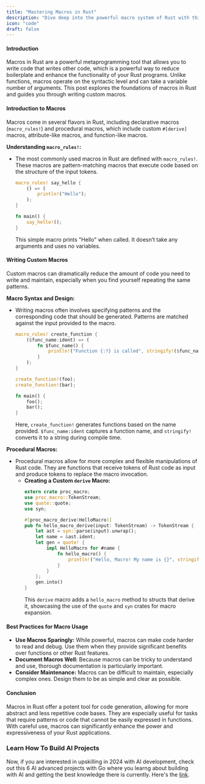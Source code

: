 ```yaml
---
title: "Mastering Macros in Rust"
description: "Dive deep into the powerful macro system of Rust with this comprehensive guide on understanding and creating custom macros. This post provides a detailed exploration of macro syntax, practical examples of custom macros, and best practices for utilizing macros to write more concise and flexible Rust code."
icon: "code"
draft: false
---
```

#### Introduction

Macros in Rust are a powerful metaprogramming tool that allows you to write code that writes other code, which is a powerful way to reduce boilerplate and enhance the functionality of your Rust programs. Unlike functions, macros operate on the syntactic level and can take a variable number of arguments. This post explores the foundations of macros in Rust and guides you through writing custom macros.

#### Introduction to Macros

Macros come in several flavors in Rust, including declarative macros (`macro_rules!`) and procedural macros, which include custom `#[derive]` macros, attribute-like macros, and function-like macros.

**Understanding `macro_rules!`:**
- The most commonly used macros in Rust are defined with `macro_rules!`. These macros are pattern-matching macros that execute code based on the structure of the input tokens.
  ```rust
  macro_rules! say_hello {
      () => (
          println!("Hello");
      );
  }

  fn main() {
      say_hello!();
  }
  ```
  This simple macro prints "Hello" when called. It doesn’t take any arguments and uses no variables.

#### Writing Custom Macros

Custom macros can dramatically reduce the amount of code you need to write and maintain, especially when you find yourself repeating the same patterns.

**Macro Syntax and Design:**
- Writing macros often involves specifying patterns and the corresponding code that should be generated. Patterns are matched against the input provided to the macro.
  ```rust
  macro_rules! create_function {
      ($func_name:ident) => (
          fn $func_name() {
              println!("Function {:?} is called", stringify!($func_name));
          }
      );
  }

  create_function!(foo);
  create_function!(bar);

  fn main() {
      foo();
      bar();
  }
  ```
  Here, `create_function!` generates functions based on the name provided. `$func_name:ident` captures a function name, and `stringify!` converts it to a string during compile time.

**Procedural Macros:**
- Procedural macros allow for more complex and flexible manipulations of Rust code. They are functions that receive tokens of Rust code as input and produce tokens to replace the macro invocation.
  - **Creating a Custom `derive` Macro:**
    ```rust
    extern crate proc_macro;
    use proc_macro::TokenStream;
    use quote::quote;
    use syn;

    #[proc_macro_derive(HelloMacro)]
    pub fn hello_macro_derive(input: TokenStream) -> TokenStream {
        let ast = syn::parse(input).unwrap();
        let name = &ast.ident;
        let gen = quote! {
            impl HelloMacro for #name {
                fn hello_macro() {
                    println!("Hello, Macro! My name is {}", stringify!(#name));
                }
            }
        };
        gen.into()
    }
    ```
    This `derive` macro adds a `hello_macro` method to structs that derive it, showcasing the use of the `quote` and `syn` crates for macro expansion.

#### Best Practices for Macro Usage

- **Use Macros Sparingly:** While powerful, macros can make code harder to read and debug. Use them when they provide significant benefits over functions or other Rust features.
- **Document Macros Well:** Because macros can be tricky to understand and use, thorough documentation is particularly important.
- **Consider Maintenance:** Macros can be difficult to maintain, especially complex ones. Design them to be as simple and clear as possible.

#### Conclusion

Macros in Rust offer a potent tool for code generation, allowing for more abstract and less repetitive code bases. They are especially useful for tasks that require patterns or code that cannot be easily expressed in functions. With careful use, macros can significantly enhance the power and expressiveness of your Rust applications.

### Learn How To Build AI Projects

Now, if you are interested in upskilling in 2024 with AI development, check out this 6 AI advanced projects with Go where you learng about building with AI and getting the best knowledge there is currently. Here's the [link](https://akhilsharmatech.gumroad.com/l/zgxqq).